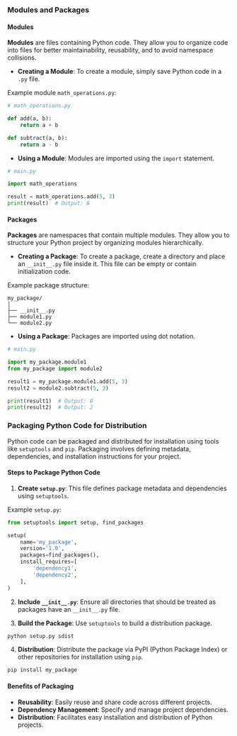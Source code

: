 ### Modules and Packages

#### Modules

**Modules** are files containing Python code. They allow you to organize code into files for better maintainability, reusability, and to avoid namespace collisions.

- **Creating a Module**: To create a module, simply save Python code in a `.py` file.

Example module `math_operations.py`:

```python
# math_operations.py

def add(a, b):
    return a + b

def subtract(a, b):
    return a - b
```

- **Using a Module**: Modules are imported using the `import` statement.

```python
# main.py

import math_operations

result = math_operations.add(5, 3)
print(result)  # Output: 8
```

#### Packages

**Packages** are namespaces that contain multiple modules. They allow you to structure your Python project by organizing modules hierarchically.

- **Creating a Package**: To create a package, create a directory and place an `__init__.py` file inside it. This file can be empty or contain initialization code.

Example package structure:

```
my_package/
│
├── __init__.py
├── module1.py
└── module2.py
```

- **Using a Package**: Packages are imported using dot notation.

```python
# main.py

import my_package.module1
from my_package import module2

result1 = my_package.module1.add(5, 3)
result2 = module2.subtract(5, 3)

print(result1)  # Output: 8
print(result2)  # Output: 2
```

### Packaging Python Code for Distribution

Python code can be packaged and distributed for installation using tools like `setuptools` and `pip`. Packaging involves defining metadata, dependencies, and installation instructions for your project.

#### Steps to Package Python Code

1. **Create `setup.py`**: This file defines package metadata and dependencies using `setuptools`.

Example `setup.py`:

```python
from setuptools import setup, find_packages

setup(
    name='my_package',
    version='1.0',
    packages=find_packages(),
    install_requires=[
        'dependency1',
        'dependency2',
    ],
)
```

2. **Include `__init__.py`**: Ensure all directories that should be treated as packages have an `__init__.py` file.

3. **Build the Package**: Use `setuptools` to build a distribution package.

```bash
python setup.py sdist
```

4. **Distribution**: Distribute the package via PyPI (Python Package Index) or other repositories for installation using `pip`.

```bash
pip install my_package
```

#### Benefits of Packaging

- **Reusability**: Easily reuse and share code across different projects.
- **Dependency Management**: Specify and manage project dependencies.
- **Distribution**: Facilitates easy installation and distribution of Python projects.
